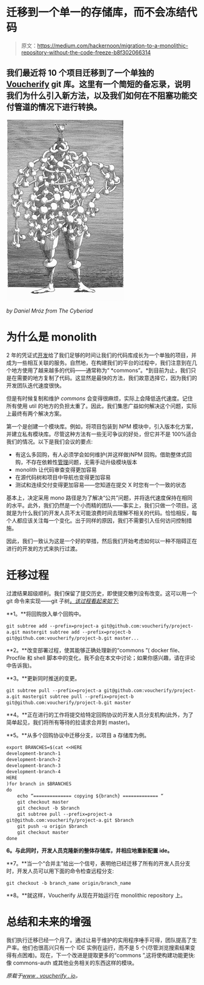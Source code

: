 # 迁移到一个单一的存储库，而不会冻结代码

> 原文：<https://medium.com/hackernoon/migration-to-a-monolithic-repository-without-the-code-freeze-b8f302066314>

## 我们最近将 10 个项目迁移到了一个单独的 [Voucherify](https://voucherify.io/?utm_campaign=tech&utm_medium=Post&utm_source=medium) git 库。这里有一个简短的备忘录，说明我们为什么引入新方法，以及我们如何在不阻塞功能交付管道的情况下进行转换。

![](img/a830691f104621519f304a4197521ec6.png)

*by Daniel Mróz from The Cyberiad*

# 为什么是 monolith

2 年的凭证式[开发](https://hackernoon.com/tagged/development)给了我们足够的时间让我们的代码库成长为一个单独的项目，并成为一些相互关联的服务。自然地，在构建我们的平台的过程中，我们注意到在几个地方使用了越来越多的代码——通常称为“ *commons”。*到目前为止，我们只是在需要的地方复制了代码。这显然是最快的方法，我们故意选择它，因为我们的开发团队迭代速度很快。

但是有时候复制和维护 *commons* 会变得很麻烦，实际上会降低迭代速度。记住所有使用 util 的地方的负担太重了。因此，我们集思广益如何解决这个问题，实际上最终有两个解决方案。

第一个是创建一个模块库。例如，将项目包装到 NPM 模块中，引入版本化方案，并建立私有模块库。尽管这种方法有一些无可争议的好处，但它并不是 100%适合我们的情况。以下是我们会议的要点:

*   有这么多回购，有人必须学会如何维护(并这样做)NPM 回购。借助整体式回购，不存在依赖性[管理](https://hackernoon.com/tagged/management)问题，无需手动升级模块版本
*   monolith 让代码审查变得更加容易
*   在源代码树和项目中导航也变得更加容易
*   测试和连续交付变得更加容易——您知道在提交 X 时您有一个一致的状态

基本上，决定采用 mono 路径是为了解决“公共”问题，并将迭代速度保持在相同的水平。此外，我们仍然是一个小而精的团队——事实上，我们只做一个项目。这就是为什么我们的开发人员不太可能浪费时间去理解不相关的代码。恰恰相反，每个人都应该关注每一个变化。出于同样的原因，我们不需要引入任何访问控制措施。

因此，我们一致认为这是一个好的举措，然后我们开始考虑如何以一种不阻碍正在进行的开发的方式来执行过渡。

# 迁移过程

过渡结果超级顺利。我们保留了提交历史，即使提交散列没有改变。这可以用一个 git 命令来实现——git 子树[*。该过程看起来如下:*](https://git-scm.com/book/en/v1/Git-Tools-Subtree-Merging)

**1。**将回购放入单个回购中。

```
git subtree add --prefix=project-a git@github.com:voucherify/project-a.git mastergit subtree add --prefix=project-b git@github.com:voucherify/project-b.git master...
```

**2。**改变部署过程，使其能够正确处理新的“commons ”( docker file、Procfile 和 shell 脚本中的变化，我不会在本文中讨论；如果你感兴趣，请在评论中告诉我)。

**3。**更新同时推送的变更。

```
git subtree pull --prefix=project-a git@github.com:voucherify/project-a.git mastergit subtree pull --prefix=project-b git@github.com:voucherify/project-b.git master
```

**4。**正在进行的工作将提交给特定回购协议的开发人员分支机构(此外，为了简单起见，我们将所有等待的拉请求合并到 master)。

**5。**从多个回购协议中迁移分支，以项目 a 存储库为例。

```
export BRANCHES=$(cat <<HERE
development-branch-1
development-branch-2
development-branch-3
development-branch-4
HERE
)for branch in $BRANCHES
do
    echo “============== copying ${branch} ============= “
    git checkout master
    git checkout -b $branch
    git subtree pull --prefix=project-a git@github.com:voucherify/project-a.git $branch
    git push -u origin $branch
    git checkout master
done
```

**6。与此同时，开发人员克隆新的整体存储库，并相应地重新配置 ide。**

**7。**当一个“合并主”给出一个信号，表明他已经迁移了所有的开发人员分支时，开发人员可以用下面的命令检查远程分支:

```
git checkout -b branch_name origin/branch_name
```

**8。**就这样，Voucherify 从现在开始运行在 monolithic repository 上。

# 总结和未来的增强

我们执行迁移已经一个月了。通过让易于维护的实用程序唾手可得，团队提高了生产率。他们也很高兴只有一个 IDE 实例在运行，而不是 5 个(尽管浏览搜索结果变得有点困难)。现在，下一个改进是提取更多的“commons ”,这将使构建功能更快:像 commons-auth 或其他业务相关的东西这样的模块。

*原载于*[*www . voucherify . io*](https://www.voucherify.io/blog/migration-to-a-monolithic-repository-without-the-code-freeze)*。*